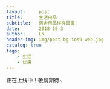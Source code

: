 ```yaml
---
layout:     post
title:      生活用品
subtitle:   宿舍用品样样具备！
date:       2018-10-3
author:     LN
header-img: img/post-bg-ios9-web.jpg
catalog: true
tags:
    - 生活
    - 优惠
---
```



  正在上线中！敬请期待~
